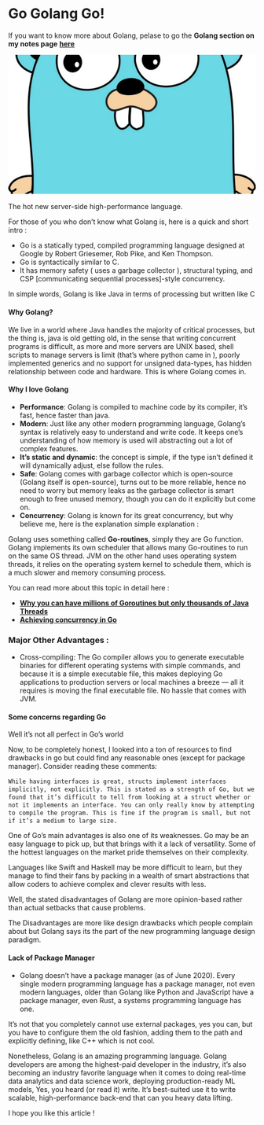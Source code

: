 
# Go Golang Go!

If you want to know more about Golang, pelase to go the **Golang section on my notes page** [**here**](https://dev117uday.gitbook.io/notes-md/)

<img src="./assets/golang.jpeg" class="center"> 


The hot new server-side high-performance language.

For those of you who don’t know what Golang is, here is a quick and short intro :

* Go is a statically typed, compiled programming language designed at Google by Robert Griesemer, Rob Pike, and Ken Thompson.
* Go is syntactically similar to C.
* It has memory safety ( uses a garbage collector ), structural typing, and CSP [communicating sequential processes]-style concurrency.

In simple words, Golang is like Java in terms of processing but written like C

#### Why Golang?

We live in a world where Java handles the majority of critical processes, but the thing is, java is old getting old, in the sense that writing concurrent programs is difficult, as more and more servers are UNIX based, shell scripts to manage servers is limit (that’s where python came in ), poorly implemented generics and no support for unsigned data-types, has hidden relationship between code and hardware. This is where Golang comes in.

#### Why I love Golang

* **Performance**: Golang is compiled to machine code by its compiler, it’s fast, hence faster than java.
* **Modern**: Just like any other modern programming language, Golang’s syntax is relatively easy to understand and write code. It keeps one’s understanding of how memory is used will abstracting out a lot of complex features.
* **It’s static and dynamic**: the concept is simple, if the type isn’t defined it will dynamically adjust, else follow the rules.
* **Safe**: Golang comes with garbage collector which is open-source \(Golang itself is open-source\), turns out to be more reliable, hence no need to worry but memory leaks as the garbage collector is smart enough to free unused memory, though you can do it explicitly but come on.
* **Concurrency**: Golang is known for its great concurrency, but why believe me, here is the explanation simple explanation :

Golang uses something called **Go-routines**, simply they are Go function. Golang implements its own scheduler that allows many Go-routines to run on the same OS thread. JVM on the other hand uses operating system threads, it relies on the operating system kernel to schedule them, which is a much slower and memory consuming process.

You can read more about this topic in detail here :

* [**Why you can have millions of Goroutines but only thousands of Java Threads**](https://rcoh.me/posts/why-you-can-have-a-million-go-routines-but-only-1000-java-threads/)
* [**Achieving concurrency in Go**](https://medium.com/rungo/achieving-concurrency-in-go-3f84cbf870ca)

### Major Other Advantages :

* Cross-compiling: The Go compiler allows you to generate executable binaries for different operating systems with simple commands, and because it is a simple executable file, this makes deploying Go applications to production servers or local machines a breeze — all it requires is moving the final executable file. No hassle that comes with JVM.

#### Some concerns regarding Go

Well it’s not all perfect in Go’s world

Now, to be completely honest, I looked into a ton of resources to find drawbacks in go but could find any reasonable ones \(except for package manager\). Consider reading these comments:

    While having interfaces is great, structs implement interfaces implicitly, not explicitly. This is stated as a strength of Go, but we found that it’s difficult to tell from looking at a struct whether or not it implements an interface. You can only really know by attempting to compile the program. This is fine if the program is small, but not if it’s a medium to large size.

One of Go’s main advantages is also one of its weaknesses. Go may be an easy language to pick up, but that brings with it a lack of versatility. Some of the hottest languages on the market pride themselves on their complexity.

Languages like Swift and Haskell may be more difficult to learn, but they manage to find their fans by packing in a wealth of smart abstractions that allow coders to achieve complex and clever results with less.

Well, the stated disadvantages of Golang are more opinion-based rather than actual setbacks that cause problems.

The Disadvantages are more like design drawbacks which people complain about but Golang says its the part of the new programming language design paradigm.

#### Lack of Package Manager

* Golang doesn’t have a package manager \(as of June 2020\). Every single modern programming language has a package manager, not even modern languages, older than Golang like Python and JavaScript have a package manager, even Rust, a systems programming language has one. 

It’s not that you completely cannot use external packages, yes you can, but you have to configure them the old fashion, adding them to the path and explicitly defining, like C++ which is not cool.

Nonetheless, Golang is an amazing programming language. Golang developers are among the highest-paid developer in the industry, it’s also becoming an industry favorite language when it comes to doing real-time data analytics and data science work, deploying production-ready ML models, Yes, you heard \(or read it\) write. It’s best-suited use it to write scalable, high-performance back-end that can you heavy data lifting.

I hope you like this article !